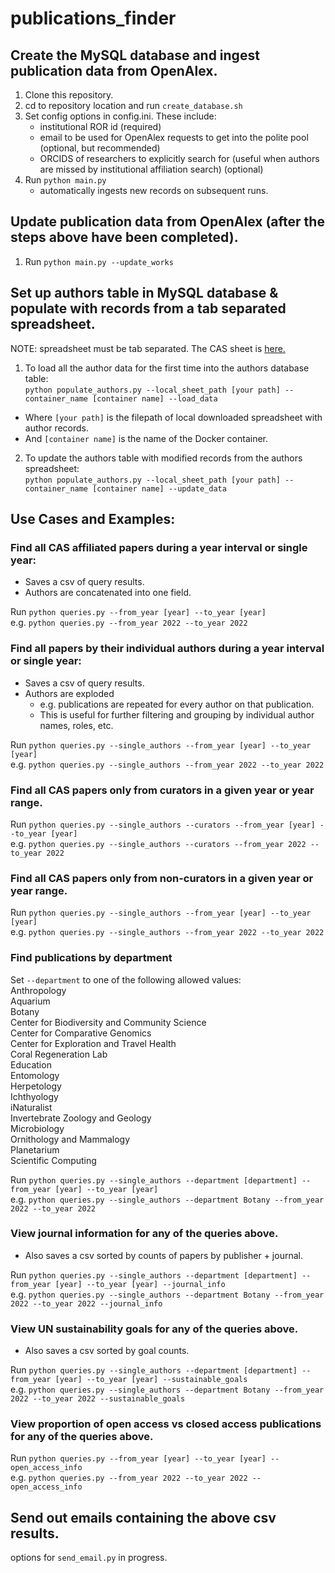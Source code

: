 # publications_finder

## Create the MySQL database and ingest publication data from OpenAlex. 
1. Clone this repository. 
2. cd to repository location and run `create_database.sh`
3. Set config options in config.ini. These include:  
    * institutional ROR id (required)  
    * email to be used for OpenAlex requests to get into the polite pool (optional, but recommended)  
    * ORCIDS of researchers to explicitly search for (useful when authors are missed by institutional affiliation search) (optional)    
4. Run `python main.py`  
    * automatically ingests new records on subsequent runs.

## Update publication data from OpenAlex (after the steps above have been completed).
1. Run `python main.py --update_works`

## Set up authors table in MySQL database & populate with records from a tab separated spreadsheet.  
NOTE: spreadsheet must be tab separated. The CAS sheet is [here.](https://docs.google.com/spreadsheets/d/19bmKGRyV2f6EcHfAov8WR9FQdjmf106UEVbw3OpRDJE/edit#gid=1862259444)  
1. To load all the author data for the first time into the authors database table:  
`python populate_authors.py --local_sheet_path [your path] --container_name [container name] --load_data`  
  * Where `[your path]` is the filepath of local downloaded spreadsheet with author records.  
  * And `[container name]` is the name of the Docker container.   
2. To update the authors table with modified records from the authors spreadsheet:  
`python populate_authors.py --local_sheet_path [your path] --container_name [container name] --update_data`  

## Use Cases and Examples:

### Find all CAS affiliated papers during a year interval or single year:
  * Saves a csv of query results.
  * Authors are concatenated into one field.

Run `python queries.py --from_year [year] --to_year [year]`  
e.g. `python queries.py --from_year 2022 --to_year 2022`

### Find all papers by their individual authors during a year interval or single year:
  * Saves a csv of query results.
  * Authors are exploded
    * e.g. publications are repeated for every author on that publication.
    * This is useful for further filtering and grouping by individual author names, roles, etc. 

Run `python queries.py --single_authors --from_year [year] --to_year [year]`  
e.g. `python queries.py --single_authors --from_year 2022 --to_year 2022`

### Find all CAS papers only from curators in a given year or year range.  

Run `python queries.py --single_authors --curators --from_year [year] --to_year [year]`  
e.g. `python queries.py --single_authors --curators --from_year 2022 --to_year 2022`

### Find all CAS papers only from non-curators in a given year or year range.   
Run `python queries.py --single_authors --from_year [year] --to_year [year]`  
e.g. `python queries.py --single_authors --from_year 2022 --to_year 2022`

### Find publications by department 
 Set `--department` to one of the following allowed values:  
  Anthropology  
  Aquarium  
  Botany  
  Center for Biodiversity and Community Science  
  Center for Comparative Genomics  
  Center for Exploration and Travel Health  
  Coral Regeneration Lab  
  Education  
  Entomology  
  Herpetology  
  Ichthyology  
  iNaturalist  
  Invertebrate Zoology and Geology  
  Microbiology  
  Ornithology and Mammalogy  
  Planetarium  
  Scientific Computing  

 Run `python queries.py --single_authors --department [department] --from_year [year] --to_year [year]`  
 e.g. `python queries.py --single_authors --department Botany --from_year 2022 --to_year 2022` 

### View journal information for any of the queries above.
  * Also saves a csv sorted by counts of papers by publisher + journal.  

Run `python queries.py --single_authors --department [department] --from_year [year] --to_year [year] --journal_info`  
 e.g. `python queries.py --single_authors --department Botany --from_year 2022 --to_year 2022 --journal_info` 

### View UN sustainability goals for any of the queries above.
  * Also saves a csv sorted by goal counts.

Run `python queries.py --single_authors --department [department] --from_year [year] --to_year [year] --sustainable_goals`  
 e.g. `python queries.py --single_authors --department Botany --from_year 2022 --to_year 2022 --sustainable_goals`   


### View proportion of open access vs closed access publications for any of the queries above.

Run `python queries.py --from_year [year] --to_year [year] --open_access_info`  
 e.g. `python queries.py --from_year 2022 --to_year 2022 --open_access_info`  


## Send out emails containing the above csv results.  
options for `send_email.py` in progress. 






